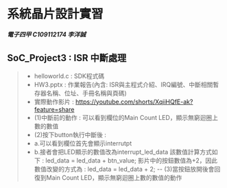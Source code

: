 # 系統晶片設計實習
***電子四甲 C109112174 李洋誠***
## SoC_Project3 : ISR 中斷處理
> - helloworld.c : SDK程式碼
> - HW3.pptx : 作業報告(內含: ISR與主程式介紹、IRQ編號、中斷相關暫存器名稱、位址、手冊名稱與頁碼)
> - 實際動作影片 : https://youtube.com/shorts/XqiiHQfE-ak?feature=share
> - (1)中斷前的動作 : 可以看到欄位的Main Count LED，顯示無窮迴圈上數的數值
> - (2)按下button執行中斷後 :
> - a.可以看到欄位首先會顯示interrutpt
> - b.接者會把LED顯示的數值改為interrupt_led_data 該數值計算方式如下 : led_data = led_data + btn_value; 影片中的按鈕數值為+2，因此數值改變的方式為 : led_data = led_data + 2;
> -- (3)當按鈕放開後會回復到Main Count LED，顯示無窮迴圈上數的數值的動作


 
